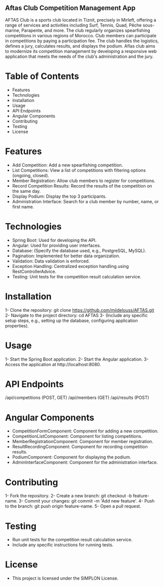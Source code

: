 ## Aftas Club Competition Management App

AFTAS Club is a sports club located in Tiznit, precisely in Mirleft, offering a range of services and activities including Surf, Tennis, Quad, Pêche sous-marine, Parapente, and more.
The club regularly organizes spearfishing competitions in various regions of Morocco. Club members can participate in competitions by paying a participation fee.
The club handles the logistics, defines a jury, calculates results, and displays the podium.
Aflas club aims to modernize its competition management by developing a responsive web application that meets the needs of the club's administration and the jury.

# Table of Contents
- Features
- Technologies
- Installation
- Usage
- API Endpoints
- Angular Components
- Contributing
- Testing
- License

# Features
- Add Competition: Add a new spearfishing competition.
- List Competitions: View a list of competitions with filtering options (ongoing, closed).
- Member Registration: Allow club members to register for competitions.
- Record Competition Results: Record the results of the competition on the same day.
- Display Podium: Display the top 3 participants.
- Administration Interface: Search for a club member by number, name, or first name.

# Technologies
- Spring Boot: Used for developing the API.
- Angular: Used for providing user interfaces.
- Database: (Specify the database used, e.g., PostgreSQL, MySQL).
- Pagination: Implemented for better data organization.
- Validation: Data validation is enforced.
- Exception Handling: Centralized exception handling using RestControllerAdvice.
- Testing: Unit tests for the competition result calculation service.

# Installation
1- Clone the repository: git clone https://github.com/mjidelouss/AFTAS.git
2- Navigate to the project directory: cd AFTAS
3- (Include any specific setup steps, e.g., setting up the database, configuring application properties).

# Usage
1- Start the Spring Boot application.
2- Start the Angular application.
3- Access the application at http://localhost:8080.

# API Endpoints
/api/competitions (POST, GET)
/api/members (GET)
/api/results (POST)

# Angular Components
- CompetitionFormComponent: Component for adding a new competition.
- CompetitionListComponent: Component for listing competitions.
- MemberRegistrationComponent: Component for member registration.
- ResultRecordingComponent: Component for recording competition results.
- PodiumComponent: Component for displaying the podium.
- AdminInterfaceComponent: Component for the administration interface.

# Contributing
1- Fork the repository.
2- Create a new branch: git checkout -b feature-name.
3- Commit your changes: git commit -m 'Add new feature'.
4- Push to the branch: git push origin feature-name.
5- Open a pull request.

# Testing
- Run unit tests for the competition result calculation service.
- Include any specific instructions for running tests.

# License
- This project is licensed under the SIMPLON License.